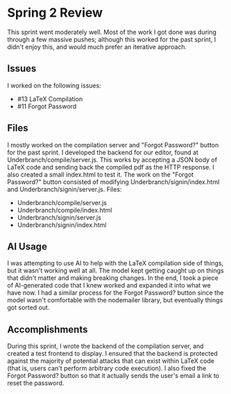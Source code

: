 # Spring 2 Review

This sprint went moderately well. Most of the work I got done was during through a few massive pushes; although this worked for the past sprint, I didn't enjoy this, and would much prefer an iterative approach.

## Issues
I worked on the following issues:
- #13 LaTeX Compilation
- #11 Forgot Password

## Files
I mostly worked on the compilation server and "Forgot Password?" button for the past sprint. I developed the backend for our editor, found at Underbranch/compile/server.js. This works by accepting a JSON body of LaTeX code and sending back the compiled pdf as the HTTP response. I also created a small index.html to test it. The work on the "Forgot Password?" button consisted of modifying Underbranch/signin/index.html and Underbranch/signin/server.js.
Files:
- Underbranch/compile/server.js
- Underbranch/compile/index.html
- Underbranch/signin/server.js
- Underbranch/signin/index.html

## AI Usage
I was attempting to use AI to help with the LaTeX compilation side of things, but it wasn't working well at all. The model kept getting caught up on things that didn't matter and making breaking changes. In the end, I took a piece of AI-generated code that I knew worked and expanded it into what we have now. I had a similar process for the Forgot Password? button since the model wasn't comfortable with the nodemailer library, but eventually things got sorted out.

## Accomplishments
During this sprint, I wrote the backend of the compilation server, and created a test frontend to display. I ensured that the backend is protected against the majority of potential attacks that can exist within LaTeX code (that is, users can't perform arbitrary code execution). I also fixed the Forgot Password? button so that it actually sends the user's email a link to reset the password.
